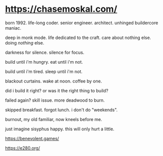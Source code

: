 
# https://chasemoskal.com/

born 1992. life-long coder. senior engineer. architect. unhinged buildercore maniac.

deep in monk mode. life dedicated to the craft. care about nothing else. doing *nothing* else.

darkness for silence. silence for focus.

build until i'm hungry. eat until i'm not.

build until i'm tired. sleep until i'm not.

blackout curtains. wake at noon. coffee by one.

did i build it right? or was it the right thing to build?

failed again? skill issue. more deadwood to burn.

skipped breakfast. forgot lunch. i don't do "weekends".

burnout, my old familiar, now kneels before me.

just imagine sisyphus happy. this will only hurt a little.

https://benevolent.games/

https://e280.org/


